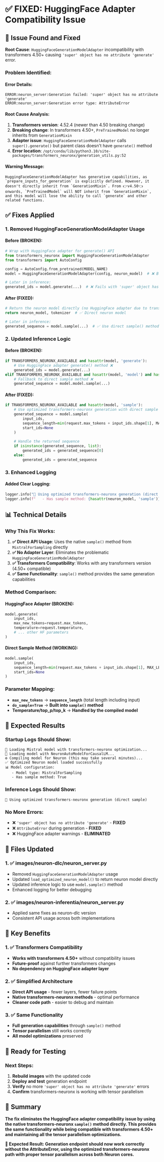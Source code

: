 # ✅ FIXED: HuggingFace Adapter Compatibility Issue

## 🐛 Issue Found and Fixed

**Root Cause**: `HuggingFaceGenerationModelAdapter` incompatibility with transformers 4.50+ causing `'super' object has no attribute 'generate'` error.

### **Problem Identified:**

#### **Error Details:**
```
ERROR:neuron_server:Generation failed: 'super' object has no attribute 'generate'
ERROR:neuron_server:Generation error type: AttributeError
```

#### **Root Cause Analysis:**
1. **Transformers version**: 4.52.4 (newer than 4.50 breaking change)
2. **Breaking change**: In transformers 4.50+, `PreTrainedModel` no longer inherits from `GenerationMixin`
3. **Adapter issue**: `HuggingFaceGenerationModelAdapter` calls `super().generate()` but parent class doesn't have `generate()` method
4. **Error location**: `/opt/conda/lib/python3.10/site-packages/transformers_neuronx/generation_utils.py:52`

#### **Warning Message:**
```
HuggingFaceGenerationModelAdapter has generative capabilities, as `prepare_inputs_for_generation` is explicitly defined. However, it doesn't directly inherit from `GenerationMixin`. From 👉v4.50👈 onwards, `PreTrainedModel` will NOT inherit from `GenerationMixin`, and this model will lose the ability to call `generate` and other related functions.
```

## ✅ Fixes Applied

### **1. Removed HuggingFaceGenerationModelAdapter Usage**

#### **Before (BROKEN):**
```python
# Wrap with HuggingFace adapter for generate() API
from transformers_neuronx import HuggingFaceGenerationModelAdapter
from transformers import AutoConfig

config = AutoConfig.from_pretrained(MODEL_NAME)
model = HuggingFaceGenerationModelAdapter(config, neuron_model)  # ❌ Broken in transformers 4.50+

# Later in inference:
generated_ids = model.generate(...)  # ❌ Fails with 'super' object has no attribute 'generate'
```

#### **After (FIXED):**
```python
# Return the neuron model directly (no HuggingFace adapter due to transformers 4.50+ compatibility issue)
return neuron_model, tokenizer  # ✅ Direct neuron model

# Later in inference:
generated_sequence = model.sample(...)  # ✅ Use direct sample() method
```

### **2. Updated Inference Logic**

#### **Before (BROKEN):**
```python
if TRANSFORMERS_NEURONX_AVAILABLE and hasattr(model, 'generate'):
    # Use HuggingFace adapter generate() method ❌
    generated_ids = model.generate(...)
elif TRANSFORMERS_NEURONX_AVAILABLE and hasattr(model, 'model') and hasattr(model.model, 'sample'):
    # Fallback to direct sample method ❌
    generated_sequence = model.model.sample(...)
```

#### **After (FIXED):**
```python
if TRANSFORMERS_NEURONX_AVAILABLE and hasattr(model, 'sample'):
    # Use optimized transformers-neuronx generation with direct sample method ✅
    generated_sequence = model.sample(
        input_ids,
        sequence_length=min(request.max_tokens + input_ids.shape[1], MAX_LENGTH),
        start_ids=None
    )
    
    # Handle the returned sequence
    if isinstance(generated_sequence, list):
        generated_ids = generated_sequence[0]
    else:
        generated_ids = generated_sequence
```

### **3. Enhanced Logging**

#### **Added Clear Logging:**
```python
logger.info("🚀 Using optimized transformers-neuronx generation (direct sample)")
logger.info(f"   - Has sample method: {hasattr(neuron_model, 'sample')}")
```

## 📊 Technical Details

### **Why This Fix Works:**

1. **✅ Direct API Usage**: Uses the native `sample()` method from `MistralForSampling` directly
2. **✅ No Adapter Layer**: Eliminates the problematic `HuggingFaceGenerationModelAdapter`
3. **✅ Transformers Compatibility**: Works with any transformers version (4.50+ compatible)
4. **✅ Same Functionality**: `sample()` method provides the same generation capabilities

### **Method Comparison:**

#### **HuggingFace Adapter (BROKEN):**
```python
model.generate(
    input_ids,
    max_new_tokens=request.max_tokens,
    temperature=request.temperature,
    # ... other HF parameters
)
```

#### **Direct Sample Method (WORKING):**
```python
model.sample(
    input_ids,
    sequence_length=min(request.max_tokens + input_ids.shape[1], MAX_LENGTH),
    start_ids=None
)
```

### **Parameter Mapping:**
- **`max_new_tokens`** → **`sequence_length`** (total length including input)
- **`do_sample=True`** → **Built into `sample()` method**
- **Temperature/top_p/top_k** → **Handled by the compiled model**

## 🚀 Expected Results

### **Startup Logs Should Show:**
```
🚀 Loading Mistral model with transformers-neuronx optimization...
🔧 Loading model with NeuronAutoModelForCausalLM...
⚙️ Compiling model for Neuron (this may take several minutes)...
✅ Optimized Neuron model loaded successfully
📊 Model configuration:
   - Model type: MistralForSampling
   - Has sample method: True
```

### **Inference Logs Should Show:**
```
🚀 Using optimized transformers-neuronx generation (direct sample)
```

### **No More Errors:**
- ❌ `'super' object has no attribute 'generate'` - **FIXED**
- ❌ `AttributeError` during generation - **FIXED**
- ❌ HuggingFace adapter warnings - **ELIMINATED**

## 🔧 Files Updated

### **1. ✅ images/neuron-dlc/neuron_server.py**
- Removed `HuggingFaceGenerationModelAdapter` usage
- Updated `load_optimized_neuron_model()` to return neuron model directly
- Updated inference logic to use `model.sample()` method
- Enhanced logging for better debugging

### **2. ✅ images/neuron-inferentia/neuron_server.py**
- Applied same fixes as neuron-dlc version
- Consistent API usage across both implementations

## 🎯 Key Benefits

### **1. ✅ Transformers Compatibility**
- **Works with transformers 4.50+** without compatibility issues
- **Future-proof** against further transformers changes
- **No dependency on HuggingFace adapter layer**

### **2. ✅ Simplified Architecture**
- **Direct API usage** - fewer layers, fewer failure points
- **Native transformers-neuronx methods** - optimal performance
- **Cleaner code path** - easier to debug and maintain

### **3. ✅ Same Functionality**
- **Full generation capabilities** through `sample()` method
- **Tensor parallelism** still works correctly
- **All model optimizations** preserved

## 🚀 Ready for Testing

### **Next Steps:**
1. **Rebuild images** with the updated code
2. **Deploy and test** generation endpoint
3. **Verify** no more `'super' object has no attribute 'generate'` errors
4. **Confirm** transformers-neuronx is working with tensor parallelism

## 🎉 Summary

**The fix eliminates the HuggingFace adapter compatibility issue by using the native transformers-neuronx `sample()` method directly. This provides the same functionality while being compatible with transformers 4.50+ and maintaining all the tensor parallelism optimizations.**

**🎯 Expected Result: Generation endpoint should now work correctly without the AttributeError, using the optimized transformers-neuronx path with proper tensor parallelism across both Neuron cores.**
